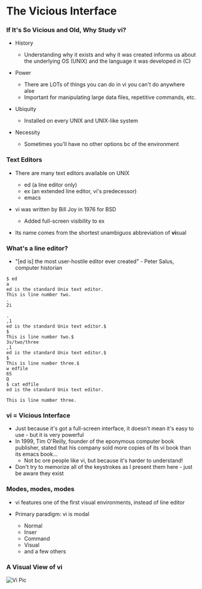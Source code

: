 # The Vicious Interface

### If It's So Vicious and Old, Why Study vi?

* History 
  * Understanding why it exists and why it was created informs us about the underlying OS (UNIX) and the language it was developed in (C)

* Power
  * There are LOTs of things you can do in vi you can't do anywhere alse 
  * Important for manipulating large data files, repetitive commands, etc.

* Ubiquity 
  * Installed on every UNIX and UNIX-like system

* Necessity
  * Sometimes you'll have no other options bc of the environment

### Text Editors
* There are many text editors available on UNIX
  * ed (a line editor only)
  * ex (an extended line editor, vi's predecessor)
  * emacs

* vi was written by Bill Joy in 1976 for BSD
  * Added full-screen visibility to ex
* Its name comes from the shortest unambiguos abbreviation of **vi**sual

### What's a line editor?
* "[ed is] the most user-hostile editor ever created" - Peter Salus, computer historian

``` 
$ ed
a 
ed is the standard Unix text editor.
This is line number two.
.
2i

.
,1
ed is the standard Unix text editor.$
$
This is line number two.$
3s/two/three
,1
ed is the standard Unix text editor.$
$
This is line number three.$
w edfile
65
Q 
$ cat edfile
ed is the standard Unix text editor.

This is line number three.
```
### vi = Vicious Interface

* Just because it's got a full-screen interface, it doesn't mean it's easy to use - but it is very powerful
* In 1999, Tim O'Reilly, founder of the eponymous computer book publisher, stated that his company sold more copies of its vi book than its emacs book...
  * Not bc ore people like vi, but because it's harder to understand!
* Don't try to memorize all of the keystrokes as I present them here - just be aware they exist

### Modes, modes, modes
* vi features one of the first visual environments, instead of line editor

* Primary paradigm: vi is modal
  * Normal
  * Inser
  * Command
  * Visual
  * and a few others

### A Visual View of vi
![Vi Pic](/images/image01.png)
